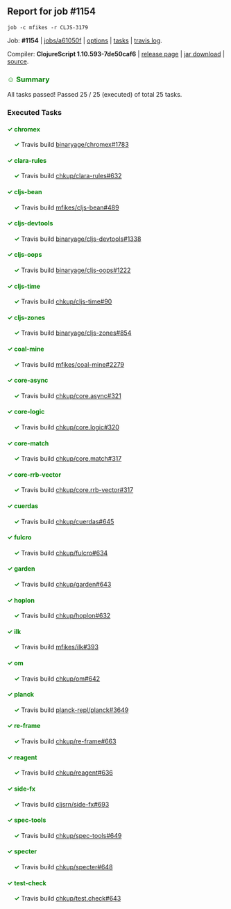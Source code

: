 ## Report for job #1154
```
job -c mfikes -r CLJS-3179
```


Job: **#1154** | [jobs/a61050f](https://github.com/cljs-oss/canary/commit/a61050faf8424df2a2e481ef75bf48fe6d312893) | [options](options.edn) | [tasks](tasks.edn) | [travis log](https://travis-ci.org/cljs-oss/canary/builds/606951713).

Compiler: **ClojureScript 1.10.593-7de50caf6** | [release page](https://github.com/cljs-oss/canary/releases/tag/r1.10.593-7de50caf6) | [jar download](https://github.com/cljs-oss/canary/releases/download/r1.10.593-7de50caf6/clojurescript-1.10.593-7de50caf6.jar) | [source](https://github.com/mfikes/clojurescript/commit/7de50caf656b2989703ca63ca97b0013b762fd1a).

### <b style='color:green'>☺ Summary</b>

All tasks passed! Passed 25 / 25 (executed) of total 25 tasks.

### Executed Tasks

#### <b style='color:green'>&#x2713; chromex</b>
&nbsp;&nbsp;&nbsp;&nbsp;<b style='color:green'>&#x2713;</b> Travis build [binaryage/chromex#1783](https://travis-ci.org/binaryage/chromex/builds/606952747)<br>

#### <b style='color:green'>&#x2713; clara-rules</b>
&nbsp;&nbsp;&nbsp;&nbsp;<b style='color:green'>&#x2713;</b> Travis build [chkup/clara-rules#632](https://travis-ci.org/chkup/clara-rules/builds/606952756)<br>

#### <b style='color:green'>&#x2713; cljs-bean</b>
&nbsp;&nbsp;&nbsp;&nbsp;<b style='color:green'>&#x2713;</b> Travis build [mfikes/cljs-bean#489](https://travis-ci.org/mfikes/cljs-bean/builds/606952758)<br>

#### <b style='color:green'>&#x2713; cljs-devtools</b>
&nbsp;&nbsp;&nbsp;&nbsp;<b style='color:green'>&#x2713;</b> Travis build [binaryage/cljs-devtools#1338](https://travis-ci.org/binaryage/cljs-devtools/builds/606952760)<br>

#### <b style='color:green'>&#x2713; cljs-oops</b>
&nbsp;&nbsp;&nbsp;&nbsp;<b style='color:green'>&#x2713;</b> Travis build [binaryage/cljs-oops#1222](https://travis-ci.org/binaryage/cljs-oops/builds/606952762)<br>

#### <b style='color:green'>&#x2713; cljs-time</b>
&nbsp;&nbsp;&nbsp;&nbsp;<b style='color:green'>&#x2713;</b> Travis build [chkup/cljs-time#90](https://travis-ci.org/chkup/cljs-time/builds/606952771)<br>

#### <b style='color:green'>&#x2713; cljs-zones</b>
&nbsp;&nbsp;&nbsp;&nbsp;<b style='color:green'>&#x2713;</b> Travis build [binaryage/cljs-zones#854](https://travis-ci.org/binaryage/cljs-zones/builds/606952774)<br>

#### <b style='color:green'>&#x2713; coal-mine</b>
&nbsp;&nbsp;&nbsp;&nbsp;<b style='color:green'>&#x2713;</b> Travis build [mfikes/coal-mine#2279](https://travis-ci.org/mfikes/coal-mine/builds/606952776)<br>

#### <b style='color:green'>&#x2713; core-async</b>
&nbsp;&nbsp;&nbsp;&nbsp;<b style='color:green'>&#x2713;</b> Travis build [chkup/core.async#321](https://travis-ci.org/chkup/core.async/builds/606952784)<br>

#### <b style='color:green'>&#x2713; core-logic</b>
&nbsp;&nbsp;&nbsp;&nbsp;<b style='color:green'>&#x2713;</b> Travis build [chkup/core.logic#320](https://travis-ci.org/chkup/core.logic/builds/606952786)<br>

#### <b style='color:green'>&#x2713; core-match</b>
&nbsp;&nbsp;&nbsp;&nbsp;<b style='color:green'>&#x2713;</b> Travis build [chkup/core.match#317](https://travis-ci.org/chkup/core.match/builds/606952788)<br>

#### <b style='color:green'>&#x2713; core-rrb-vector</b>
&nbsp;&nbsp;&nbsp;&nbsp;<b style='color:green'>&#x2713;</b> Travis build [chkup/core.rrb-vector#317](https://travis-ci.org/chkup/core.rrb-vector/builds/606952790)<br>

#### <b style='color:green'>&#x2713; cuerdas</b>
&nbsp;&nbsp;&nbsp;&nbsp;<b style='color:green'>&#x2713;</b> Travis build [chkup/cuerdas#645](https://travis-ci.org/chkup/cuerdas/builds/606952794)<br>

#### <b style='color:green'>&#x2713; fulcro</b>
&nbsp;&nbsp;&nbsp;&nbsp;<b style='color:green'>&#x2713;</b> Travis build [chkup/fulcro#634](https://travis-ci.org/chkup/fulcro/builds/606952800)<br>

#### <b style='color:green'>&#x2713; garden</b>
&nbsp;&nbsp;&nbsp;&nbsp;<b style='color:green'>&#x2713;</b> Travis build [chkup/garden#643](https://travis-ci.org/chkup/garden/builds/606952808)<br>

#### <b style='color:green'>&#x2713; hoplon</b>
&nbsp;&nbsp;&nbsp;&nbsp;<b style='color:green'>&#x2713;</b> Travis build [chkup/hoplon#632](https://travis-ci.org/chkup/hoplon/builds/606952956)<br>

#### <b style='color:green'>&#x2713; ilk</b>
&nbsp;&nbsp;&nbsp;&nbsp;<b style='color:green'>&#x2713;</b> Travis build [mfikes/ilk#393](https://travis-ci.org/mfikes/ilk/builds/606952869)<br>

#### <b style='color:green'>&#x2713; om</b>
&nbsp;&nbsp;&nbsp;&nbsp;<b style='color:green'>&#x2713;</b> Travis build [chkup/om#642](https://travis-ci.org/chkup/om/builds/606952905)<br>

#### <b style='color:green'>&#x2713; planck</b>
&nbsp;&nbsp;&nbsp;&nbsp;<b style='color:green'>&#x2713;</b> Travis build [planck-repl/planck#3649](https://travis-ci.org/planck-repl/planck/builds/606952915)<br>

#### <b style='color:green'>&#x2713; re-frame</b>
&nbsp;&nbsp;&nbsp;&nbsp;<b style='color:green'>&#x2713;</b> Travis build [chkup/re-frame#663](https://travis-ci.org/chkup/re-frame/builds/606952825)<br>

#### <b style='color:green'>&#x2713; reagent</b>
&nbsp;&nbsp;&nbsp;&nbsp;<b style='color:green'>&#x2713;</b> Travis build [chkup/reagent#636](https://travis-ci.org/chkup/reagent/builds/606952882)<br>

#### <b style='color:green'>&#x2713; side-fx</b>
&nbsp;&nbsp;&nbsp;&nbsp;<b style='color:green'>&#x2713;</b> Travis build [cljsrn/side-fx#693](https://travis-ci.org/cljsrn/side-fx/builds/606952931)<br>

#### <b style='color:green'>&#x2713; spec-tools</b>
&nbsp;&nbsp;&nbsp;&nbsp;<b style='color:green'>&#x2713;</b> Travis build [chkup/spec-tools#649](https://travis-ci.org/chkup/spec-tools/builds/606952964)<br>

#### <b style='color:green'>&#x2713; specter</b>
&nbsp;&nbsp;&nbsp;&nbsp;<b style='color:green'>&#x2713;</b> Travis build [chkup/specter#648](https://travis-ci.org/chkup/specter/builds/606952847)<br>

#### <b style='color:green'>&#x2713; test-check</b>
&nbsp;&nbsp;&nbsp;&nbsp;<b style='color:green'>&#x2713;</b> Travis build [chkup/test.check#643](https://travis-ci.org/chkup/test.check/builds/606952949)<br>
